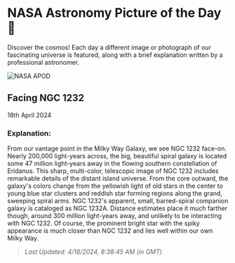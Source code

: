
  # NASA Astronomy Picture of the Day 🌌

  Discover the cosmos! Each day a different image or photograph of our fascinating universe is featured, along with a brief explanation written by a professional astronomer.

![NASA APOD](https://apod.nasa.gov/apod/image/2404/NGC1232_Eye_of_God_Galaxy_fullsize_2024-03-28.jpg)

## Facing NGC 1232

18th April 2024

### Explanation: 

From our vantage point in the Milky Way Galaxy, we see NGC 1232 face-on. Nearly 200,000 light-years across, the big, beautiful spiral galaxy is located some 47 million light-years away in the flowing southern constellation of Eridanus. This sharp, multi-color, telescopic image of NGC 1232 includes remarkable details of the distant island universe. From the core outward, the galaxy's colors change from the yellowish light of old stars in the center to young blue star clusters and reddish star forming regions along the grand, sweeping spiral arms. NGC 1232's apparent, small, barred-spiral companion galaxy is cataloged as NGC 1232A. Distance estimates place it much farther though, around 300 million light-years away, and unlikely to be interacting with NGC 1232.  Of course, the prominent bright star with the spiky appearance is much closer than NGC 1232 and lies well within our own Milky Way.

> _Last Updated: 4/18/2024, 8:38:45 AM (in GMT)_
